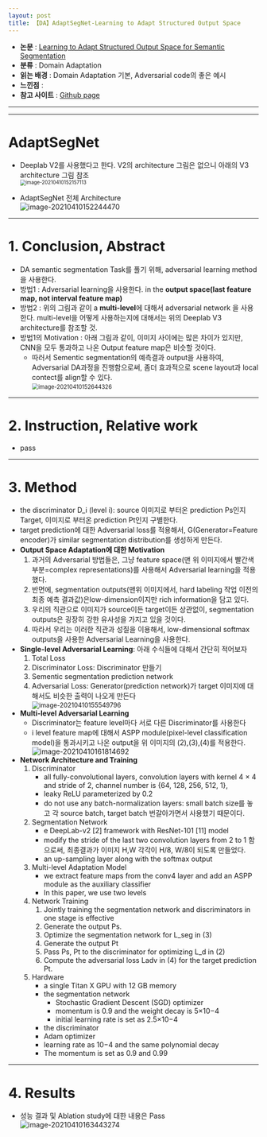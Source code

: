 ```yaml
---
layout: post
title: 【DA】AdaptSegNet-Learning to Adapt Structured Output Space
---
```


- **논문** : [Learning to Adapt Structured Output Space for Semantic Segmentation](https://arxiv.org/abs/1802.10349)
- **분류** : Domain Adaptation
- **읽는 배경** : Domain Adaptation 기본, Adversarial code의 좋은 예시
- **느낀점** : 
- **참고 사이트** : [Github page](https://github.com/wasidennis/AdaptSegNet)



---

---

# AdaptSegNet

- Deeplab V2를 사용했다고 한다. V2의 architecture 그림은 없으니 아래의 V3 architecture 그림 참조   
  <img src="C:\Users\sb020\AppData\Roaming\Typora\typora-user-images\image-20210410152157113.png" alt="image-20210410152157113" style="zoom: 70%;" />

- AdaptSegNet 전체 Architecture   
  ![image-20210410152244470](C:\Users\sb020\AppData\Roaming\Typora\typora-user-images\image-20210410152244470.png)




---

# 1. Conclusion, Abstract

- DA semantic segmentation Task를 풀기 위해, adversarial learning method을 사용한다.
- 방법1 : Adversarial learning을 사용한다. in the **output space(last feature map, not interval feature map)**
- 방법2 : 위의 그림과 같이 a **multi-level**에 대해서 adversarial network 을 사용한다. multi-level을 어떻게 사용하는지에 대해서는 위의 Deeplab V3 architecture를 참조할 것.
- 방법1의 Motivation : 아래 그림과 같이, 이미지 사이에는 많은 차이가 있지만, CNN을 모두 통과하고 나온 Output feature map은 비슷할 것이다.
  - 따러서 Sementic segmentation의 예측결과 output을 사용하여, Adversarial DA과정을 진행함으로써, 좀더 효과적으로 scene layout과 local contect를 align할 수 있다.    
    <img src="C:\Users\sb020\AppData\Roaming\Typora\typora-user-images\image-20210410152644326.png" alt="image-20210410152644326" style="zoom: 80%;" />



---

# 2. Instruction, Relative work

- pass



---

# 3. Method

- the discriminator D_i (level i): source 이미지로 부터온 prediction Ps인지 Target, 이미지로 부터온 prediction Pt인지 구별한다.
- target prediction에 대한 Adversarial loss를 적용해서, G(Generator=Feature encoder)가 similar segmentation distribution를 생성하게 만든다.
- **Output Space Adaptation에 대한 Motivation**
  1. 과거의 Adversarial 방법들은, 그냥 feature space(맨 위 이미지에서 빨간색 부분=complex representations)를 사용해서 Adversarial learning을 적용했다. 
  2. 반면에, segmentation outputs(맨위 이미지에서, hard labeling 작업 이전의 최종 예측 결과값)은low-dimension이지만 rich information을 담고 있다. 
  3. 우리의 직관으로 이미지가 source이든 target이든 상관없이, segmentation outputs은 굉장히 강한 유사성을 가지고 있을 것이다. 
  4. 따라서 우리는 이러한 직관과 성질을 이용해서, low-dimensional softmax outputs을 사용한 Adversarial Learning을 사용한다. 
- **Single-level Adversarial Learning**: 아래 수식들에 대해서 간단히 적어보자    
  1. Total Loss
  2. Discriminator Loss: Discriminator 만들기
  3. Sementic segmentation prediction network 
  4. Adversarial Loss: Generator(prediction network)가 target 이미지에 대해서도 비슷한 출력이 나오게 만든다    
     <img src="C:\Users\sb020\AppData\Roaming\Typora\typora-user-images\image-20210410155549796.png" alt="image-20210410155549796" style="zoom:90%;" />
- **Multi-level Adversarial Learning**     
  -  Discriminator는 feature level마다 서로 다른 Discriminator를 사용한다
  - i level feature map에 대해서 ASPP module(pixel-level classification model)을 통과시키고 나온 output을 위 이미지의 (2),(3),(4)를 적용한다.   
    ![image-20210410161814692](C:\Users\sb020\AppData\Roaming\Typora\typora-user-images\image-20210410161814692.png)
- **Network Architecture and Training**
  1. Discriminator
     - all fully-convolutional layers, convolution layers with kernel 4 × 4 and stride of 2, channel number is {64, 128, 256, 512, 1},
     - leaky ReLU parameterized by 0.2
     - do not use any batch-normalization layers: small batch size를 놓고 각 source batch, target batch 번갈아가면서 사용했기 때문이다.
  2. Segmentation Network
     - e DeepLab-v2 [2] framework with ResNet-101 [11] model
     - modify the stride of the last two convolution layers from 2 to 1 함으로써, 최종결과가 이미지 H,W 각각이 H/8, W/8이 되도록 만들었다.
     - an up-sampling layer along with the softmax output
  3. Multi-level Adaptation Model
     - we extract feature maps from the conv4 layer and add an ASPP module as the auxiliary classifier
     - In this paper, we use two levels
  4. Network Training
     1. Jointly training the segmentation network and discriminators in one stage is effective
     2. Generate the output Ps.
     3. Optimize the segmentation network for L_seg in (3)
     4. Generate the output Pt
     5. Pass Ps, Pt to the discriminator for optimizing L_d in (2)
     6. Compute the adversarial loss Ladv in (4) for the target prediction Pt.
  5. Hardware
     - a single Titan X GPU with 12 GB memory
     - the segmentation network
       - Stochastic Gradient Descent (SGD) optimizer
       - momentum is 0.9 and the weight decay is 5×10−4
       - initial learning rate is set as 2.5×10−4
     -  the discriminator
       - Adam optimizer
       - learning rate as 10−4 and the same polynomial decay
       -  The momentum is set as 0.9 and 0.99

---

# 4. Results

- 성능 결과 및 Ablation study에 대한 내용은 Pass    
  ![image-20210410163443274](C:\Users\sb020\AppData\Roaming\Typora\typora-user-images\image-20210410163443274.png)





